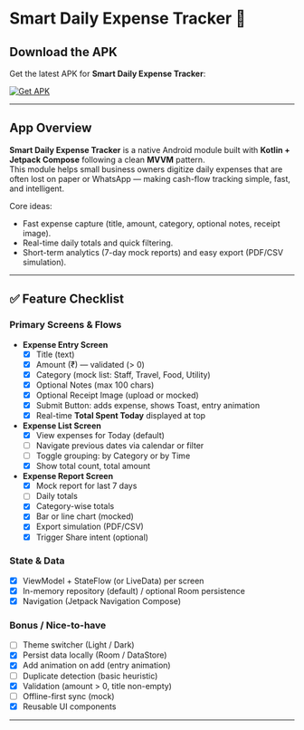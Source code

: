 # Smart Daily Expense Tracker 📒

## Download the APK

Get the latest APK for **Smart Daily Expense Tracker**:

[![Get APK](https://img.shields.io/badge/Get%20APK-%233A6EA5?style=for-the-badge&logo=android&logoColor=white)](https://github.com/yesshreyes/daily-expense-tracker/releases/download/v0.1.0/app.apk)

---

## App Overview

**Smart Daily Expense Tracker** is a native Android module built with **Kotlin + Jetpack Compose** following a clean **MVVM** pattern.  
This module helps small business owners digitize daily expenses that are often lost on paper or WhatsApp — making cash-flow tracking simple, fast, and intelligent.

Core ideas:
- Fast expense capture (title, amount, category, optional notes, receipt image).
- Real-time daily totals and quick filtering.
- Short-term analytics (7-day mock reports) and easy export (PDF/CSV simulation).

---

## ✅ Feature Checklist

### Primary Screens & Flows
- **Expense Entry Screen**
  - [x] Title (text)
  - [x] Amount (₹) — validated (> 0)
  - [x] Category (mock list: Staff, Travel, Food, Utility)
  - [x] Optional Notes (max 100 chars)
  - [x] Optional Receipt Image (upload or mocked)
  - [x] Submit Button: adds expense, shows Toast, entry animation
  - [x] Real-time **Total Spent Today** displayed at top

- **Expense List Screen**
  - [x] View expenses for Today (default)
  - [ ] Navigate previous dates via calendar or filter
  - [ ] Toggle grouping: by Category or by Time
  - [x] Show total count, total amount

- **Expense Report Screen**
  - [x] Mock report for last 7 days
  - [ ] Daily totals
  - [x] Category-wise totals
  - [x] Bar or line chart (mocked)
  - [x] Export simulation (PDF/CSV)
  - [x] Trigger Share intent (optional)

### State & Data
- [x] ViewModel + StateFlow (or LiveData) per screen
- [x] In-memory repository (default) / optional Room persistence
- [x] Navigation (Jetpack Navigation Compose)

### Bonus / Nice-to-have
- [ ] Theme switcher (Light / Dark)
- [x] Persist data locally (Room / DataStore)
- [x] Add animation on add (entry animation)
- [ ] Duplicate detection (basic heuristic)
- [x] Validation (amount > 0, title non-empty)
- [ ] Offline-first sync (mock)
- [x] Reusable UI components 

---
